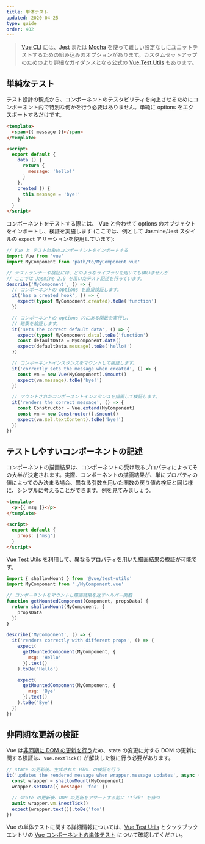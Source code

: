 ```yaml
---
title: 単体テスト
updated: 2020-04-25
type: guide
order: 402
---
```


> [Vue CLI](https://cli.vuejs.org/) には、[Jest](https://github.com/facebook/jest) または [Mocha](https://mochajs.org/) を使って難しい設定なしにユニットテストするための組み込みのオプションがあります。カスタムセットアップのためのより詳細なガイダンスとなる公式の [Vue Test Utils](https://vue-test-utils.vuejs.org/ja/) もあります。

## 単純なテスト

テスト設計の観点から、コンポーネントのテスタビリティを向上させるためにコンポーネント内で特別な何かを行う必要はありません。単純に options をエクスポートするだけです。

``` html
<template>
  <span>{{ message }}</span>
</template>

<script>
  export default {
    data () {
      return {
        message: 'hello!'
      }
    },
    created () {
      this.message = 'bye!'
    }
  }
</script>
```

コンポーネントをテストする際には、 Vue と合わせて options のオブジェクトをインポートし、検証を実施します (ここでは、例として Jasmine/Jest スタイルの `expect` アサーションを使用しています):

``` js
// Vue と テスト対象のコンポーネントをインポートする
import Vue from 'vue'
import MyComponent from 'path/to/MyComponent.vue'

// テストランナーや検証には、どのようなライブラリを用いても構いませんが
// ここでは Jasmine 2.0 を用いたテスト記述を行っています。
describe('MyComponent', () => {
  // コンポーネントの options を直接検証します。
  it('has a created hook', () => {
    expect(typeof MyComponent.created).toBe('function')
  })

  // コンポーネントの options 内にある関数を実行し、
  // 結果を検証します。
  it('sets the correct default data', () => {
    expect(typeof MyComponent.data).toBe('function')
    const defaultData = MyComponent.data()
    expect(defaultData.message).toBe('hello!')
  })

  // コンポーネントインスタンスをマウントして検証します。
  it('correctly sets the message when created', () => {
    const vm = new Vue(MyComponent).$mount()
    expect(vm.message).toBe('bye!')
  })

  // マウントされたコンポーネントインスタンスを描画して検証します。
  it('renders the correct message', () => {
    const Constructor = Vue.extend(MyComponent)
    const vm = new Constructor().$mount()
    expect(vm.$el.textContent).toBe('bye!')
  })
})
```

## テストしやすいコンポーネントの記述

コンポーネントの描画結果は、コンポーネントの受け取るプロパティによってその大半が決定されます。実際、コンポーネントの描画結果が、単にプロパティの値によってのみ決まる場合、異なる引数を用いた関数の戻り値の検証と同じ様に、シンプルに考えることができます。例を見てみましょう。

``` html
<template>
  <p>{{ msg }}</p>
</template>

<script>
  export default {
    props: ['msg']
  }
</script>
```

[Vue Test Utils](https://vue-test-utils.vuejs.org/) を利用して、異なるプロパティを用いた描画結果の検証が可能です。

``` js
import { shallowMount } from '@vue/test-utils'
import MyComponent from './MyComponent.vue'

// コンポーネントをマウントし描画結果を返すヘルパー関数
function getMountedComponent(Component, propsData) {
  return shallowMount(MyComponent, {
    propsData
  })
}

describe('MyComponent', () => {
  it('renders correctly with different props', () => {
    expect(
      getMountedComponent(MyComponent, {
        msg: 'Hello'
      }).text()
    ).toBe('Hello')

    expect(
      getMountedComponent(MyComponent, {
        msg: 'Bye'
      }).text()
    ).toBe('Bye')
  })
})
```

## 非同期な更新の検証

Vue は[非同期に DOM の更新を行う](reactivity.html#非同期更新キュー)ため、state の変更に対する DOM の更新に関する検証は、`Vue.nextTick()` が解決した後に行う必要があります。

``` js
// state の更新後、生成された HTML の検証を行う
it('updates the rendered message when wrapper.message updates', async () => {
  const wrapper = shallowMount(MyComponent)
  wrapper.setData({ message: 'foo' })

  // state の更新後、DOM の更新をアサートする前に "tick" を待つ
  await wrapper.vm.$nextTick()
  expect(wrapper.text()).toBe('foo')
})
```

Vue の単体テストに関する詳細情報については、[Vue Test Utils](https://vue-test-utils.vuejs.org/ja/) とクックブックエントリの [Vue コンポーネントの単体テスト](../cookbook/unit-testing-vue-components.html) について確認してください。
